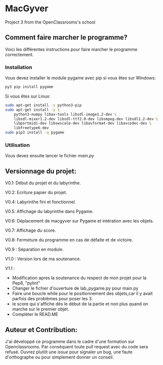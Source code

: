 # MacGyver
Project 3 from the OpenClassrooms's school

## Comment faire marcher le programme?
Voici les différentes instructions pour faire marcher le programme correctement.
### Installation 
Vous devez installer le module pygame avec pip si vous êtes sur Windows:
```bash
py3 pip install pygame
```
Si vous êtes sur Linux:
```bash
sudo apt-get install -y python3-pip
sudo apt-get install -y \
    python3-numpy libav-tools libsdl-image1.2-dev \
    libsdl-mixer1.2-dev libsdl-ttf2.0-dev libsmpeg-dev libsdl1.2-dev \
    libportmidi-dev libswscale-dev libavformat-dev libavcodec-dev \
    libfreetype6-dev
sudo pip3 install -q pygame
```
### Utilisation 
Vous devez ensuite lancer le fichier _main.py_

## Versionnage du projet:

V0.1: Début du projet et du labyrinthe.

V0.2: Ecriture papier du projet.

V0.4: Labyrinthe fini et fonctionnel.

V0.5: Affichage du labyrinthe dans Pygame.

V0.6: Déplacement de macgyver sur Pygame et intération avec les objets.

V0.7: Affichage du score.

V0.8: Fermeture du programme en cas de défaite et de victoire.

V0.9 : Séparation en module.

V1.0 : Version lors de ma soutenance.

V1.1 :
- Modification apres la soutenance du respect de mon projet pour la Pep8, "pylint"
- Changer le fichier d'ouverture de lab_pygame.py pour main.py
- Faire une boucle while pour le positionnement des objets,car il y avait parfois des problèmes pour poser les 3.
- le score qui s'affiche dès le début de la partie et non plus quand on marche sur le premier objet.
- Compléter le READ.ME

## Auteur et Contribution:

J'ai développé ce programme dans le cadre d'une formation sur Openclassrooms. Par conséquent toute pull request avec du code sera refusé.
Ouvrez plutôt une _issue_ pour signaler un bug, une faute d'orthographe ou pour simplement donner un conseil.



